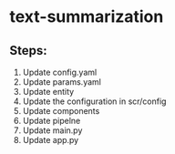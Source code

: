 # text-summarization

## Steps:

1. Update config.yaml
2. Update params.yaml
3. Update entity
4. Update the configuration in scr/config
5. Update components
6. Update pipelne
7. Update main.py
8. Update app.py

